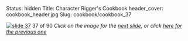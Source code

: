 Status: hidden
Title: Character Rigger's Cookbook
header_cover: cookbook_header.jpg
Slug: cookbook/cookbook_37

[![slide 37](https://dl.dropboxusercontent.com/u/2977490/presentations/cookbook/img37.jpg)](cookbook_38)
37 of 90
_Click on the image for the [next slide](cookbook_38), or click [here for the previous one](cookbook_36)_
